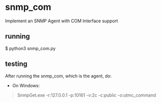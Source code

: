 # snmp_com
Implement an SNMP Agent with COM Interface support

## running
$ python3 snmp_com.py

## testing
After running the snmp_com, which is the agent, do:
- On Windows:
> SnmpGet.exe -r:127.0.0.1 -p:10161 -v:2c -c:public -o:utmc_command
